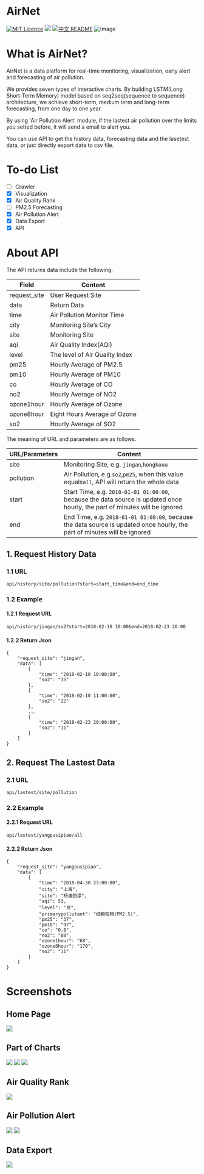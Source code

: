 # AirNet
[![MIT Licence](https://badges.frapsoft.com/os/mit/mit.svg?v=103)](https://opensource.org/licenses/mit-license.php)
![](https://img.shields.io/badge/language-python-orange.svg)
[![中文 README](https://img.shields.io/badge/Readme-中文-red.svg)](https://github.com/Marticles/AirNet/blob/master/README_zh.md)
![Image](img/logo.png)
# What is AirNet?

AirNet is a data platform for real-time monitoring, visualization, early alert and forecasting of air pollution.

We provides seven types of interactive charts. By building LSTM(Long Short-Term Memory) model based on seq2seq(sequence to sequence) architecture, we achieve short-term, medium term and long-term forecasting, from one day to one year.

By using 'Air Pollution Alert' module, if the lastest air pollution over the limits you setted before, it will send a email to alert you.

You can use API to get the history data, forecasting data and the lasetest data, or just directly export data to csv file.


# To-do List
* [ ] Crawler
* [x] Visualization
* [x] Air Quality Rank
* [ ] PM2.5 Forecasting
* [x] Air Pollution Alert
* [x] Data Export
* [x] API

# About API

The API returns data include the following.

|Field|Content|
|-|-|
|request_site|User Request Site|
|data|Return Data|
|time|Air Pollution Monitor Time|
|city|Monitoring Site’s City|
|site|Monitoring Site|
|aqi|Air Quality Index(AQI)|
|level|The level of Air Quality Index|
|pm25|Hourly Average of PM2.5|
|pm10|Hourly Average of PM10|
|co|Hourly Average of CO|
|no2|Hourly Average of NO2|
|ozone1hour|Hourly Average of Ozone|
|ozone8hour|Eight Hours Average of Ozone|
|so2|Hourly Average of SO2|

The meaning of URL and parameters are as follows.

|URL/Parameters|Content|
|-|-|
|site|Monitoring Site, e.g. `jingan`,`hongkouu`|
|pollution|Air Pollution, e.g.`so2`,`pm25`, when this value equals`all`, API will return the whole data|
|start|Start Time, e.g. `2018-01-01 01:00:00`, because the data source is updated once hourly, the part of minutes will be ignored|
|end|End Time, e.g. `2018-01-01 01:00:00`, because the data source is updated once hourly, the part of minutes will be ignored|

## 1. Request History Data
### 1.1 URL
```
api/history/site/pollution?start=start_time&end=end_time
```

### 1.2 Example
#### 1.2.1 Request URL
```
api/history/jingan/so2?start=2018-02-10 10:00&end=2018-02-23 20:00
```
#### 1.2.2 Return Json
```
{
    "request_site": "jingan",
    "data": [
        {
            "time": "2018-02-10 10:00:00",
            "so2": "15"
        },
        {
            "time": "2018-02-10 11:00:00",
            "so2": "22"
        },
		...
        {
            "time": "2018-02-23 20:00:00",
            "so2": "11"
        }
    ]
}
```

## 2. Request The Lastest Data
### 2.1 URL
```
api/lastest/site/pollution
```

### 2.2 Example
#### 2.2.1 Request URL
```
api/lastest/yangpusipiao/all
```
#### 2.2.2 Return Json
```
{
    "request_site": "yangpusipiao",
    "data": [
        {
            "time": "2018-04-30 23:00:00",
            "city": "上海",
            "site": "杨浦四漂",
            "aqi": 53,
            "level": "良",
            "primarypollutant": "细颗粒物(PM2.5)",
            "pm25": "37",
            "pm10": "97",
            "co": "0.8",
            "no2": "88",
            "ozone1hour": "68",
            "ozone8hour": "170",
            "so2": "11"
        }
    ]
}
```


# Screenshots
## Home Page
![](img/index.png)
## Part of Charts
![](img/scatter.png)
![](img/line.png)
![](img/radar.png)
## Air Quality Rank
![](img/rank.png)
## Air Pollution Alert
![](img/alarm.png)
![](img/email.png)
## Data Export
![](img/export.png)


